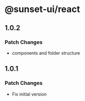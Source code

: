 # @sunset-ui/react

## 1.0.2

### Patch Changes

- components and folder structure

## 1.0.1

### Patch Changes

- Fix initial version
